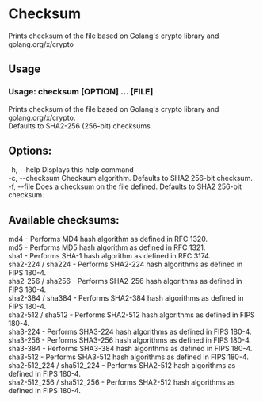 # Checksum
Prints checksum of the file based on Golang's crypto library and golang.org/x/crypto

## Usage
  ### Usage: checksum [OPTION] ... [FILE]
  Prints checksum of the file based on Golang's crypto library and golang.org/x/crypto. <br />
  Defaults to SHA2-256 (256-bit) checksums. <br />

## Options:
  -h, --help          Displays this help command <br />
  -c, --checksum      Checksum algorithm. Defaults to SHA2 256-bit checksum. <br />
  -f, --file          Does a checksum on the file defined. Defaults to SHA2 256-bit checksum. <br />

## Available checksums:
  md4 - Performs MD4 hash algorithm as defined in RFC 1320.  
  md5 - Performs MD5 hash algorithm as defined in RFC 1321.  
  sha1 - Performs SHA-1 hash algorithm as defined in RFC 3174.  
  sha2-224 / sha224 - Performs SHA2-224 hash algorithms as defined in FIPS 180-4.  
  sha2-256 / sha256 - Performs SHA2-256 hash algorithms as defined in FIPS 180-4.  
  sha2-384 / sha384 - Performs SHA2-384 hash algorithms as defined in FIPS 180-4.  
  sha2-512 / sha512 - Performs SHA2-512 hash algorithms as defined in FIPS 180-4.  
  sha3-224 - Performs SHA3-224 hash algorithms as defined in FIPS 180-4.  
  sha3-256 - Performs SHA3-256 hash algorithms as defined in FIPS 180-4.  
  sha3-384 - Performs SHA3-384 hash algorithms as defined in FIPS 180-4.  
  sha3-512 - Performs SHA3-512 hash algorithms as defined in FIPS 180-4.  
  sha2-512_224 / sha512_224 - Performs SHA2-512 hash algorithms as defined in FIPS 180-4.  
  sha2-512_256 / sha512_256 - Performs SHA2-512 hash algorithms as defined in FIPS 180-4.  
